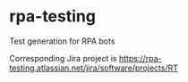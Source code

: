 # rpa-testing
Test generation for RPA bots

Corresponding Jira project is https://rpa-testing.atlassian.net/jira/software/projects/RT
